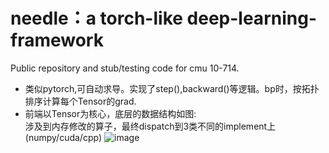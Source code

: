# needle：a torch-like deep-learning-framework
Public repository and stub/testing code for cmu 10-714.

* 类似pytorch,可自动求导。实现了step(),backward()等逻辑。bp时，按拓扑排序计算每个Tensor的grad.
* 前端以Tensor为核心，底层的数据结构如图:\
  涉及到内存修改的算子，最终dispatch到3类不同的implement上(numpy/cuda/cpp)
  ![image](https://github.com/Xuweijia-buaa/-Xuweijia-buaa-deep-learning-framework-needle/blob/main/python/needle/needle.svg)

